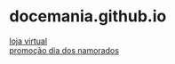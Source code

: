 # docemania.github.io

 
[loja virtual](https://docemania.github.io/loja/)</br>
[promoção dia dos namorados](https://docemania.github.io/promocao/)
